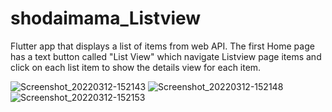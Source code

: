 # shodaimama_Listview
Flutter app that displays a list of items from web API. The first Home page has a text button called "List View" which navigate Listview page items and click on each list item to show the details view for each item.
 
![Screenshot_20220312-152143](https://user-images.githubusercontent.com/38353778/158012397-f6e1be40-f3be-4c1a-93fe-b44145257824.jpg)
![Screenshot_20220312-152148](https://user-images.githubusercontent.com/38353778/158012402-f29239c0-51fd-473b-860b-aa1872ff9b28.jpg)
![Screenshot_20220312-152153](https://user-images.githubusercontent.com/38353778/158012410-8d93d9d8-a602-4c14-970a-ea80c34a61d7.jpg)
